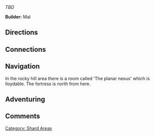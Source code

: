 *TBD*

**Builder:** Mal

## Directions

## Connections

## Navigation

In the rocky hill area there is a room called 'The planar nexus' which
is lloydable. The fortress is north from here.

## Adventuring

## Comments

[Category: Shard Areas](Category:_Shard_Areas "wikilink")
